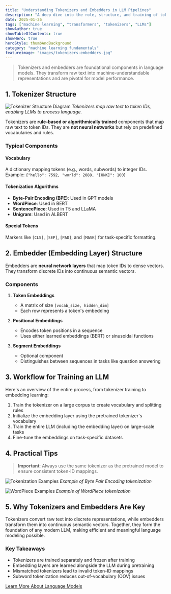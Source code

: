 ```yaml
---
title: "Understanding Tokenizers and Embedders in LLM Pipelines"
description: "A deep dive into the role, structure, and training of tokenizers and embedders in modern language models like GPT, BERT, and T5."
date: 2025-01-26
tags: ["machine learning", "transformers", "tokenizers", "LLMs"]
showAuthor: true
showTableOfContents: true
showHero: true
heroStyle: thumbAndBackground
category: "machine learning fundamentals"
featureimage: "images/tokenizers-embedders.jpg"
---
```


> Tokenizers and embedders are foundational components in language models. They transform raw text into machine-understandable representations and are pivotal for model performance.

## 1. Tokenizer Structure

![Tokenizer Structure Diagram](images/tokenizer-structure.png)
*Tokenizers map raw text to token IDs, enabling LLMs to process language.*

Tokenizers are **rule-based or algorithmically trained** components that map raw text to token IDs. They are **not neural networks** but rely on predefined vocabularies and rules.

### Typical Components

#### Vocabulary
A dictionary mapping tokens (e.g., words, subwords) to integer IDs.  
Example: `{"hello": 7592, "world": 2088, "[UNK]": 100}`

#### Tokenization Algorithms
- **Byte-Pair Encoding (BPE)**: Used in GPT models
- **WordPiece**: Used in BERT
- **SentencePiece**: Used in T5 and LLaMA
- **Unigram**: Used in ALBERT

#### Special Tokens
Markers like `[CLS]`, `[SEP]`, `[PAD]`, and `[MASK]` for task-specific formatting.

## 2. Embedder (Embedding Layer) Structure

Embedders are **neural network layers** that map token IDs to dense vectors. They transform discrete IDs into continuous semantic vectors.

### Components

1. **Token Embeddings**
   - A matrix of size `[vocab_size, hidden_dim]`
   - Each row represents a token's embedding

2. **Positional Embeddings**
   - Encodes token positions in a sequence
   - Uses either learned embeddings (BERT) or sinusoidal functions

3. **Segment Embeddings**
   - Optional component
   - Distinguishes between sequences in tasks like question answering

## 3. Workflow for Training an LLM

Here's an overview of the entire process, from tokenizer training to embedding learning:

1. Train the tokenizer on a large corpus to create vocabulary and splitting rules
2. Initialize the embedding layer using the pretrained tokenizer's vocabulary
3. Train the entire LLM (including the embedding layer) on large-scale tasks
4. Fine-tune the embeddings on task-specific datasets

## 4. Practical Tips

> **Important**: Always use the same tokenizer as the pretrained model to ensure consistent token-ID mappings.

![Tokenization Examples](images/bpe-example.png)
*Example of Byte Pair Encoding tokenization*

![WordPiece Examples](images/wordpiece-example.png)
*Example of WordPiece tokenization*

## 5. Why Tokenizers and Embedders Are Key

Tokenizers convert raw text into discrete representations, while embedders transform them into continuous semantic vectors. Together, they form the foundation of any modern LLM, making efficient and meaningful language modeling possible.

### Key Takeaways

- Tokenizers are trained separately and frozen after training
- Embedding layers are learned alongside the LLM during pretraining
- Mismatched tokenizers lead to invalid token-ID mappings
- Subword tokenization reduces out-of-vocabulary (OOV) issues

[Learn More About Language Models](https://huggingface.co/docs/transformers/main/en/tokenizer_summary)